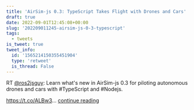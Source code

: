 ```yaml
---
title: 'AirSim-js 0.3: TypeScript Takes Flight with Drones and Cars'
draft: true
date: 2022-09-01T12:45:08+00:00
slug: '202209011245-airsim-js-0-3-typescript'
tags:
  - tweets
is_tweet: true
tweet_info:
  id: '1565214150355451904'
  type: 'retweet'
  is_thread: False
---
```




RT [@ros2jsguy](https://x.com/ros2jsguy): Learn what's new in AirSim-js 0.3 for piloting autonomous drones and cars with #TypeScript and #Nodejs.
 
<https://t.co/ALBw3>… [continue reading](https://x.com/sytelus/status/1565214150355451904)

